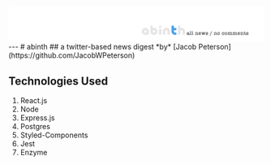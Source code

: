 <img align="center" src="https://github.com/JacobWPeterson/abinth/blob/main/client/dist/images/abinth_banner.jpg" width="1100">
---
# abinth
## a twitter-based news digest
*by*
[Jacob Peterson](https://github.com/JacobWPeterson)

## Technologies Used
1. React.js
2. Node
3. Express.js
4. Postgres
5. Styled-Components
6. Jest
7. Enzyme
